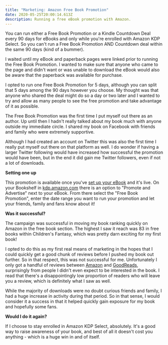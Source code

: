 ```yaml
---
title: "Marketing: Amazon Free Book Promotion"
date: 2020-05-25T20:00:14.613Z
description: Running a free eBook promotion with Amazon.
---
```

You can run either a Free Book Promotion or a Kindle Countdown Deal every 90 days for eBooks and only while you're enrolled with Amazon KDP Select. So you can't run a Free Book Promotion AND Countdown deal within the same 90 days (kind of a bummer).

I waited until my eBook and paperback pages were linked prior to running the Free Book Promotion. I wanted to make sure that anyone who came to the page and didn't want or was unable to download the eBook would also be aware that the paperback was available for purchase.

I opted to run one Free Book Promotion for 5 days, although you can split that 5 days among the 90 days however you choose. My thought was that anyone who shared the deal might do so a day or two later and I wanted to try and allow as many people to see the free promotion and take advantage of it as possible.

The Free Book Promotion was the first time I put myself out there as an author. Up until then I hadn't really talked about my book much with anyone outside my immediate circle. I shared my book on Facebook with friends and family who were extremely supportive. 

Although I had created an account on Twitter this was also the first time I really put myself out there on that platform as well. I do wonder if having a larger Twitter following would have increased how successful the promotion would have been, but in the end it did gain me Twitter followers, even if not a lot of downloads.

**Setting one up**

This promotion is available once you've [set up your eBook](/post/self-publishing-setting-up-an-amazon-ebook/) and it's live. On your Bookshelf in [kdp.amazon.com](kdp.amazon.com) there is an option to "Promote and Advertise" next to your eBook. From there select the "Free Book Promotion", enter the date range you want to run your promotion and let your friends, family and fans know about it!

**Was it successful?**

The campaign was successful in moving my book ranking quickly on Amazon in the free book section. The highest I saw it reach was 83 in free books within Children's Fantasy, which was pretty darn exciting for my first book!

I opted to do this as my first real means of marketing in the hopes that I could quickly get a good chunk of reviews before I pushed my book out further. So in that respect, this was not successful for me. Unfortunately I only got a handful of reviews between [Amazon](https://www.amazon.com/gp/product/1952678005/) and [GoodReads](https://www.goodreads.com/book/show/53309730-beyond-the-darkness), surprisingly from people I didn't even expect to be interested in the book. I read that there's a disappointingly low proportion of readers who will leave you a review, which is definitely what I saw as well.

While the majority of downloads were no doubt curious friends and family, I had a huge increase in activity during that period. So in that sense, I would consider it a success in that it helped quickly gain exposure for my book and hopefully some fans.

**Would I do it again?**

If I choose to stay enrolled in Amazon KDP Select, absolutely. It's a good way to raise awareness of your book, and best of all it doesn't cost you anything - which is a huge win in and of itself.